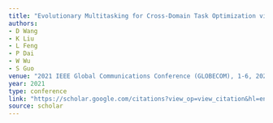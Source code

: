 ```yaml
---
title: "Evolutionary Multitasking for Cross-Domain Task Optimization via Vehicular Edge Computing"
authors:
- D Wang
- K Liu
- L Feng
- P Dai
- W Wu
- S Guo
venue: "2021 IEEE Global Communications Conference (GLOBECOM), 1-6, 2021"
year: 2021
type: conference
link: "https://scholar.google.com/citations?view_op=view_citation&hl=en&user=xtXbq_AAAAAJ&pagesize=100&citation_for_view=xtXbq_AAAAAJ:QIV2ME_5wuYC"
source: scholar
---
```

